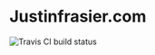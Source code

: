 # Justinfrasier.com




![Travis CI build status](https://travis-ci.org/cerealkiller1918/github.io.svg?branch=test)


